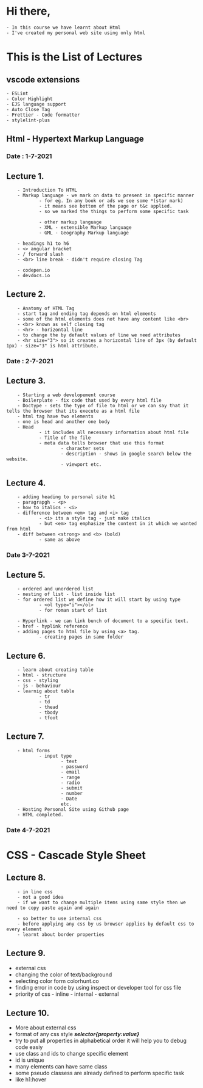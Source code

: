 # Hi there,

    - In this course we have learnt about Html 
    - I've created my personal web site using only html 


# This is the List of Lectures 

## vscode extensions

    - ESLint
    - Color Highlight
    - EJS language support
    - Auto Close Tag
    - Prettier - Code formatter
    - stylelint-plus

## Html - Hypertext Markup Language 

### Date : 1-7-2021

## Lecture 1. 

        - Introduction To HTML
        - Markup language - we mark on data to present in specific manner
                - for eg. In any book or ads we see some *(star mark) 
                - it means see bottom of the page or t&c applied.
                - so we marked the things to perform some specific task

                - other markup language
                - XML - extensible Markup language
                - GML - Geography Markup language 

        - headings h1 to h6
        - <> angular bracket
        - / forward slash
        - <br> line break - didn't require closing Tag

        - codepen.io
        - devdocs.io


## Lecture 2. 

        - Anatomy of HTML Tag
        - start tag and ending tag depends on html elements
        - some of the html elements does not have any content like <br>
        - <br> known as self closing tag
        - <hr> - horizontal line
        - to change the by default values of line we need attributes
        - <hr size="3"> so it creates a horizontal line of 3px (by default 1px) - size="3" is html attribute.

### Date : 2-7-2021

## Lecture 3.

        - Starting a web developement course
        - Boilerplate - fix code that used by every html file
        - Doctype - sets the type of file to html or we can say that it tells the browser that its execute as a html file
        - html tag have two elements
        - one is head and another one body
        - Head
                - it includes all necessary information about html file
                - Title of the file
                - meta data tells browser that use this format
                        - character sets
                        - description - shows in google search below the website.
                        - viewport etc.


## Lecture 4. 

        - adding heading to personal site h1
        - paragrapgh - <p>
        - how to italics - <i>
        - difference between <em> tag and <i> tag
                - <i> its a style tag - just make italics
                - but <em> tag emphasize the content in it which we wanted from html
        - diff between <strong> and <b> (bold)
                - same as above


### Date 3-7-2021

## Lecture 5.

        - ordered and unordered list
        - nesting of list - list inside list
        - for ordered list we define how it will start by using type
                - <ol type="i"></ol> 
                - for roman start of list

        - Hyperlink - we can link bunch of document to a specific text.    
        - href - hyplink reference
        - adding pages to html file by using <a> tag.
                - creating pages in same folder
               

## Lecture 6. 

        - learn about creating table
        - html - structure
        - css - styling
        - js - behaviour
        - learnig about table
                - tr
                - td
                - thead
                - tbody
                - tfoot

## Lecture 7. 

        - html forms
                - input type 
                        - text
                        - password
                        - email
                        - range
                        - radio
                        - submit
                        - number
                        - Date
                        etc.
        - Hosting Personal Site using Github page
        - HTML completed.

### Date 4-7-2021

# CSS - Cascade Style Sheet

## Lecture 8.

        - in line css
        - not a good idea 
        - if we want to change multiple items using same style then we need to copy paste again and again

        - so better to use internal css
        - before applying any css by us browser applies by default css to every element
        - learnt about border properties

## Lecture 9.

- external css
- changing the color of text/background
- selecting color form colorhunt.co
- finding error in code by using inspect or developer tool for css file
- priority of css 
        - inline
        - internal
        - external

## Lecture 10.

- More about external css
- format of any css style 
***selector{property:value}***
- try to put all properties in alphabetical order it will help you to debug code easiy
- use class and ids to change specific element
- id is unique
- many elements can have same class
- some pseudo classess are already defined to perform specific task
- like h1:hover

